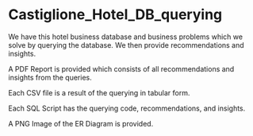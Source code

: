 # Castiglione_Hotel_DB_querying
We have this hotel business database and business problems which we solve by querying the database. We then provide recommendations and insights.

A PDF Report is provided which consists of all recommendations and insights from the queries.

Each CSV file is a result of the querying in tabular form.

Each SQL Script has the querying code, recommendations, and insights.

A PNG Image of the ER Diagram is provided.
